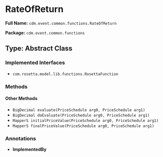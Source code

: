 # RateOfReturn

**Full Name:** `cdm.event.common.functions.RateOfReturn`

**Package:** `cdm.event.common.functions`

## Type: Abstract Class

### Implemented Interfaces

- `com.rosetta.model.lib.functions.RosettaFunction`

### Methods

#### Other Methods

- `BigDecimal evaluate(PriceSchedule arg0, PriceSchedule arg1)`
- `BigDecimal doEvaluate(PriceSchedule arg0, PriceSchedule arg1)`
- `MapperS initialPriceValue(PriceSchedule arg0, PriceSchedule arg1)`
- `MapperS finalPriceValue(PriceSchedule arg0, PriceSchedule arg1)`

### Annotations

- **ImplementedBy**


